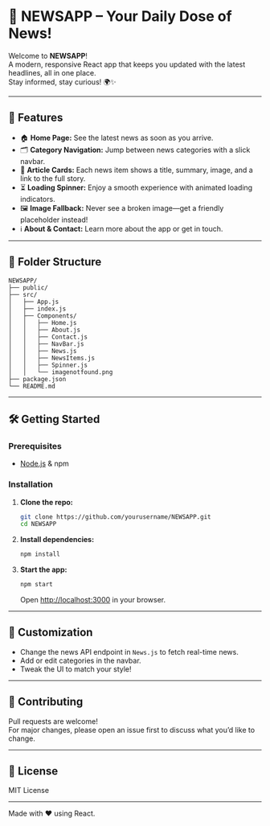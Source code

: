 # 📰 NEWSAPP – Your Daily Dose of News!

Welcome to **NEWSAPP**!  
A modern, responsive React app that keeps you updated with the latest headlines, all in one place.  
Stay informed, stay curious! 🌍✨

---

## 🚀 Features

- 🏠 **Home Page:** See the latest news as soon as you arrive.
- 🗂️ **Category Navigation:** Jump between news categories with a slick navbar.
- 📰 **Article Cards:** Each news item shows a title, summary, image, and a link to the full story.
- ⏳ **Loading Spinner:** Enjoy a smooth experience with animated loading indicators.
- 🖼️ **Image Fallback:** Never see a broken image—get a friendly placeholder instead!
- ℹ️ **About & Contact:** Learn more about the app or get in touch.

---

## 📁 Folder Structure

```
NEWSAPP/
├── public/
├── src/
│   ├── App.js
│   ├── index.js
│   ├── Components/
│   │   ├── Home.js
│   │   ├── About.js
│   │   ├── Contact.js
│   │   ├── NavBar.js
│   │   ├── News.js
│   │   ├── NewsItems.js
│   │   ├── Spinner.js
│   │   └── imagenotfound.png
├── package.json
└── README.md
```

---

## 🛠️ Getting Started

### Prerequisites

- [Node.js](https://nodejs.org/) & npm

### Installation

1. **Clone the repo:**
   ```bash
   git clone https://github.com/yourusername/NEWSAPP.git
   cd NEWSAPP
   ```
2. **Install dependencies:**
   ```bash
   npm install
   ```

3. **Start the app:**
   ```bash
   npm start
   ```
   Open [http://localhost:3000](http://localhost:3000) in your browser.

---

## 🎨 Customization

- Change the news API endpoint in `News.js` to fetch real-time news.
- Add or edit categories in the navbar.
- Tweak the UI to match your style!

---

## 🤝 Contributing

Pull requests are welcome!  
For major changes, please open an issue first to discuss what you’d like to change.

---

## 📄 License

MIT License

---

Made with ❤️ using React.
